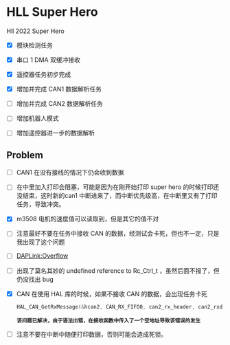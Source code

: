 # HLL Super Hero
Hll 2022 Super Hero 


- [x] 模块检测任务
- [x] 串口 1 DMA 双缓冲接收
- [x] 遥控器任务初步完成
- [x] 增加并完成 CAN1 数据解析任务
- [ ] 增加并完成 CAN2 数据解析任务
- [ ] 增加机器人模式
- [ ] 增加遥控器进一步的数据解析




## Problem

- [ ] CAN1 在没有接线的情况下仍会收到数据

- [ ] 在中里加入打印会阻塞，可能是因为在刚开始打印 super hero 的时候打印还没结束，这时新的can1 中断进来了，而中断优先级高，在中断里又有了打印任务，导致冲突。

- [x] m3508 电机的速度值可以读取到，但是其它的值不对

- [ ] 注意最好不要在任务中接收 CAN 的数据，经测试会卡死，但也不一定，只是我出现了这个问题

- [ ] <DAPLink:Overflow>
- [ ] 出现了莫名其妙的 undefined reference to Rc_Ctrl_t ，虽然后面不报了，但仍没找出 bug

- [x] CAN 在使用 HAL 库的时候，如果不接收 CAN 的数据，会出现任务卡死

  ```c++
  HAL_CAN_GetRxMessage(&hcan2, CAN_RX_FIFO0, can2_rx_header, can2_rxd_data_buffer);
  ```
  **`该问题已解决，由于语法出错，在接收函数中传入了一个空地址导致该错误的发生`**

- [ ] 注意不要在中断中随便打印数据，否则可能会造成死锁。

  



